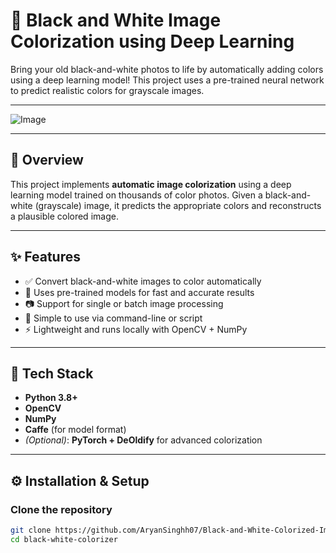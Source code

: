 # 🎨 Black and White Image Colorization using Deep Learning

Bring your old black-and-white photos to life by automatically adding colors using a deep learning model! This project uses a pre-trained neural network to predict realistic colors for grayscale images.

---

![Image](https://github.com/user-attachments/assets/179a0a5d-3f52-4f85-9b67-2b96c2c61768)

---

## 📌 Overview

This project implements **automatic image colorization** using a deep learning model trained on thousands of color photos. Given a black-and-white (grayscale) image, it predicts the appropriate colors and reconstructs a plausible colored image.

---

## ✨ Features

- ✅ Convert black-and-white images to color automatically
- 🧠 Uses pre-trained models for fast and accurate results
- 📷 Support for single or batch image processing
- 🔧 Simple to use via command-line or script
- ⚡ Lightweight and runs locally with OpenCV + NumPy

---

## 🧰 Tech Stack

- **Python 3.8+**
- **OpenCV**
- **NumPy**
- **Caffe** (for model format)
- *(Optional)*: **PyTorch + DeOldify** for advanced colorization

---

## ⚙️ Installation & Setup

### Clone the repository
```bash
git clone https://github.com/AryanSinghh07/Black-and-White-Colorized-Image-Prediction.git
cd black-white-colorizer
